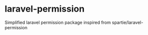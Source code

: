 # laravel-permission
Simplified laravel permission package inspired from spartie/laravel-permission
